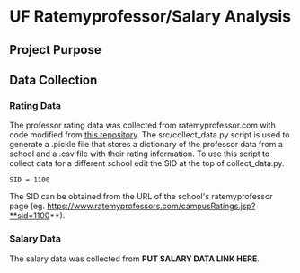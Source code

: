 # UF Ratemyprofessor/Salary Analysis

## Project Purpose

## Data Collection
### Rating Data
The professor rating data was collected from ratemyprofessor.com with code modified from [this repository](https://github.com/tisuela/ratemyprof-api). The src/collect_data.py script is used to generate a .pickle file that stores a dictionary of the professor data from a school and a .csv file with their rating information. To use this script to collect data for a different school edit the SID at the top of collect_data.py. 

`SID = 1100`

The SID can be obtained from the URL of the school's ratemyprofessor page (eg. https://www.ratemyprofessors.com/campusRatings.jsp?**sid=1100**).

### Salary Data
The salary data was collected from **PUT SALARY DATA LINK HERE**.
